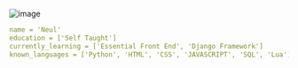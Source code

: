 
![image](https://user-images.githubusercontent.com/64253023/199011908-8ad18231-64f2-45ac-b222-b358cbdf5249.png) 
```yaml
name = 'Neul'
education = ['Self Taught']
currently_learning = ['Essential Front End', 'Django Framework']
known_languages = ['Python', 'HTML', 'CSS', 'JAVASCRIPT', 'SQL', 'Lua']
```
<!--
**neul-lw/neul-lw** is a ✨ _special_ ✨ repository because its `README.md` (this file) appears on your GitHub profile.

Here are some ideas to get you started:

- 🔭 I’m currently working on ...
- 🌱 I’m currently learning ...
- 👯 I’m looking to collaborate on ...
- 🤔 I’m looking for help with ...
- 💬 Ask me about ...
- 📫 How to reach me: ...
- 😄 Pronouns: ...
- ⚡ Fun fact: ...
-->
